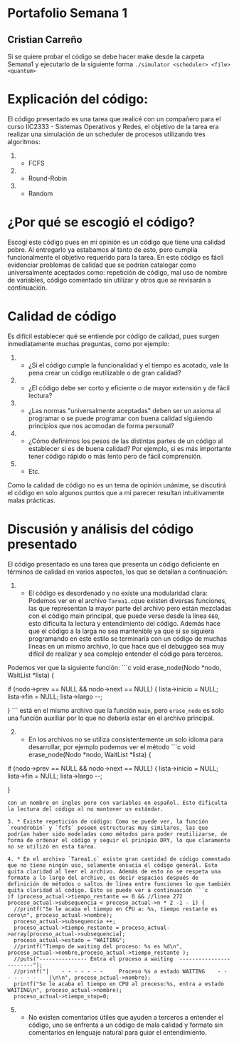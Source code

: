 # Portafolio Semana 1

## Cristian Carreño


Si se quiere probar el código se debe hacer make desde la carpeta Semana1 y ejecutarlo de la siguiente forma `./simulator <scheduler> <file> <quantum>`

# Explicación del código:

El código presentado es una tarea que realicé con un compañero para el curso IIC2333 - Sistemas Operativos y Redes, el objetivo de la tarea era realizar una simulación de un scheduler de procesos utilizando tres algoritmos:

1. * FCFS

2. * Round-Robin

3. * Random


# ¿Por qué se escogió el código?

Escogí este código pues en mi opinión es un código que tiene una calidad pobre. Al entregarlo ya estabamos al tanto de esto, pero cumplía funcionalmente el objetivo requerido para la tarea. En este código es fácil evidenciar problemas de calidad que se podrían catalogar como universalmente aceptados como: repetición de código, mal uso de nombre de variables, código comentado sin utilizar y otros que se revisarán a continuación.


# Calidad de código

Es difícil establecer qué se entiende por código de calidad, pues surgen inmediatamente muchas preguntas, como por ejemplo:
1. * ¿Si el código cumple la funcionalidad y el tiempo es acotado, vale la pena crear un código reutilizable o de gran calidad?
2. * ¿El código debe ser corto y eficiente o de mayor extensión y de fácil lectura?
3. * ¿Las normas "universalmente aceptadas" deben ser un axioma al programar o se puede programar con buena calidad siguiendo principios que nos acomodan de forma personal?
4. * ¿Cómo definimos los pesos de las distintas partes de un código al establecer si es de buena calidad? Por ejemplo, si es más importante tener código rápido o más lento pero de fácil comprensión.
5. * Etc.

Como la calidad de código no es un tema de opinión unánime, se discutirá el código en solo algunos puntos que a mi parecer resultan intuitivamente malas prácticas.

# Discusión y análisis del código presentado

El código presentado es una tarea que presenta un código deficiente en términos de calidad en varios aspectos, los que se detallan a continuación:

1. * El código es desordenado y no existe una modularidad clara: Podemos ver en el archivo `Tarea1.c`que existen diversas funciones, las que representan la mayor parte del archivo pero están mezcladas con el código main principal, que puede verse desde la línea `660`, esto dificulta la lectura y entendimiento del código. Además hace que el código a la larga no sea mantenible ya que si se siguiera programando en este estilo se terminaría con un código de muchas líneas en un mismo archivo, lo que hace que el debuggeo sea muy difícil de realizar y sea complejo entender el código para terceros.

Podemos ver que la siguiente función: ```c
void erase_node(Nodo *nodo, WaitList *lista) {

  if (nodo->prev == NULL && nodo->next == NULL) {
    lista->inicio = NULL;
    lista->fin = NULL;
    lista->largo --;

  }
  ``` está en el mismo archivo que la función `main`, pero `erase_node` es solo una función auxiliar por lo que no debería estar en el archivo principal.

2. * En los archivos no se utiliza consistentemente un solo idioma para desarrollar, por ejemplo podemos ver el método ```c
void erase_node(Nodo *nodo, WaitList *lista) {

  if (nodo->prev == NULL && nodo->next == NULL) {
    lista->inicio = NULL;
    lista->fin = NULL;
    lista->largo --;

  }
  ```
  con un nombre en ingles pero con variables en español. Esto dificulta la lectura del código al no mantener un estándar.

3. * Existe repetición de código: Como se puede ver, la función `roundrobin` y `fcfs` poseen estructuras muy similares, las que podrían haber sido modeladas como métodos para poder reutilizarse, de forma de ordenar el código y seguir el prinipio DRY, lo que claramente no se utilizó en esta tarea.

4. * En el archivo `Tarea1.c` existe gran cantidad de código comentado que no tiene ningún uso, solamente ensucia el código general. Esto quita claridad al leer el archivo. Además de esto no se respeta una formato a lo largo del archivo, es decir espacios después de definición de métodos o saltos de línea entre funciones lo que también quita claridad al código. Esto se puede ver a continuación ```c
if (proceso_actual->tiempo_restante == 0 && //linea 272
  proceso_actual->subsequencia < proceso_actual->n * 2 -1 - 1) {
    //printf("Se le acaba el tiempo en CPU a: %s, tiempo restante es cero\n", proceso_actual->nombre);
    proceso_actual->subsequencia ++;
    proceso_actual->tiempo_restante = proceso_actual->array[proceso_actual->subsequencia];
    proceso_actual->estado = "WAITING";
    //printf("Tiempo de waiting del proceso: %s es %d\n", proceso_actual->nombre,proceso_actual->tiempo_restante );
    //puts("--------------- Entra el proceso a waiting  ------------------------");
    //printf("|    - - - - - - -     Proceso %s a estado WAITING    - - - - - - -    |\n\n", proceso_actual->nombre);
    printf("Se le acaba el tiempo en CPU al proceso:%s, entra a estado WAITING\n", proceso_actual->nombre);
    proceso_actual->tiempo_stop=0;
```

5. * No existen comentarios útiles que ayuden a terceros a entender el código, uno se enfrenta a un código de mala calidad y formato sin comentarios en lenguaje natural para guiar el entendimiento.
